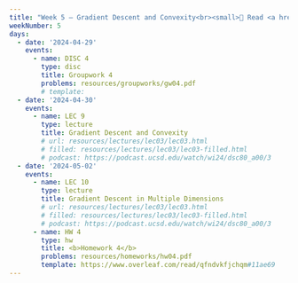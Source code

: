 ```yaml
---
title: "Week 5 – Gradient Descent and Convexity<br><small>📘 Read <a href='resources/notes/notes_chapter_1.pdf#page=16'>Note 1, Pages 16-17</a>.</small>"
weekNumber: 5
days:
  - date: '2024-04-29'
    events:
      - name: DISC 4
        type: disc
        title: Groupwork 4
        problems: resources/groupworks/gw04.pdf
        # template: 
  - date: '2024-04-30'
    events:
      - name: LEC 9
        type: lecture
        title: Gradient Descent and Convexity
        # url: resources/lectures/lec03/lec03.html
        # filled: resources/lectures/lec03/lec03-filled.html
        # podcast: https://podcast.ucsd.edu/watch/wi24/dsc80_a00/3
  - date: '2024-05-02'
    events:
      - name: LEC 10
        type: lecture
        title: Gradient Descent in Multiple Dimensions
        # url: resources/lectures/lec03/lec03.html
        # filled: resources/lectures/lec03/lec03-filled.html
        # podcast: https://podcast.ucsd.edu/watch/wi24/dsc80_a00/3
      - name: HW 4
        type: hw
        title: <b>Homework 4</b>
        problems: resources/homeworks/hw04.pdf
        template: https://www.overleaf.com/read/qfndvkfjchqm#11ae69
---
```

